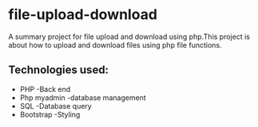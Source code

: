 # file-upload-download
A summary project for file upload and download using php.This project is about how to upload and download files using php file functions.

## Technologies used:
* PHP -Back end
* Php myadmin -database management
* SQL -Database query
* Bootstrap -Styling

